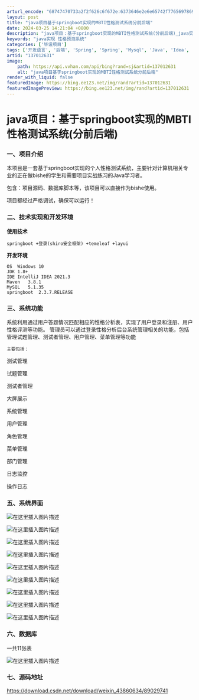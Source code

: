 ```yaml
---
arturl_encode: "68747470733a2f2f626c6f672e:6373646e2e6e65742f77656978696e5f34333836303633342f:61727469636c652f64657461696c732f313337303132363331"
layout: post
title: "java项目基于springboot实现的MBTI性格测试系统分前后端"
date: 2024-03-25 14:21:04 +0800
description: "java项目：基于springboot实现的MBTI性格测试系统(分前后端)_java实现 性格预测"
keywords: "java实现 性格预测系统"
categories: ['毕设项目']
tags: ['开发语言', '后端', 'Spring', 'Spring', 'Mysql', 'Java', 'Idea', 'Boot']
artid: "137012631"
image:
    path: https://api.vvhan.com/api/bing?rand=sj&artid=137012631
    alt: "java项目基于springboot实现的MBTI性格测试系统分前后端"
render_with_liquid: false
featuredImage: https://bing.ee123.net/img/rand?artid=137012631
featuredImagePreview: https://bing.ee123.net/img/rand?artid=137012631
---
```


# java项目：基于springboot实现的MBTI性格测试系统(分前后端)

### 一、项目介绍

本项目是一套基于springboot实现的个人性格测试系统，主要针对计算机相关专业的正在做bishe的学生和需要项目实战练习的Java学习者。
  
包含：项目源码、数据库脚本等，该项目可以直接作为bishe使用。
  
项目都经过严格调试，确保可以运行！

### 二、技术实现和开发环境

**使用技术**

```
springboot +登录(shiro安全框架) +temeleaf +layui

```

**开发环境**

```
OS	Windows 10
JDK	1.8+
IDE	IntelliJ IDEA 2021.3
Maven	3.8.1
MySQL	5.1.35
springboot	2.3.7.RELEASE

```

### 三、系统功能

系统利用通过用户答题情况匹配相应的性格分析表，实现了用户登录和注册、用户性格评测等功能。 管理员可以通过登录性格分析后台系统管理相关的功能，包括管理试题管理、测试者管理、用户管理、菜单管理等功能

```
主要包括：

```

测试管理
  
试题管理
  
测试者管理
  
大屏展示
  
系统管理
  
用户管理
  
角色管理
  
菜单管理
  
部门管理
  
日志监控
  
操作日志

### 五、系统界面

![在这里插入图片描述](https://i-blog.csdnimg.cn/blog_migrate/279e3bed500ea7641b2bb316c94792ee.png)
  
![在这里插入图片描述](https://i-blog.csdnimg.cn/blog_migrate/4ebbf0b0106354cbac0b632d7a5cde88.png)
  
![在这里插入图片描述](https://i-blog.csdnimg.cn/blog_migrate/691efdac49f3dab65d6889b82dd5eb06.png)
  
![在这里插入图片描述](https://i-blog.csdnimg.cn/blog_migrate/8c09b93164706cafce6c2db201228687.png)
  
![在这里插入图片描述](https://i-blog.csdnimg.cn/blog_migrate/f1f55527b01ec846d5f90018b61f31d6.png)
  
![在这里插入图片描述](https://i-blog.csdnimg.cn/blog_migrate/13cf17ac75b15c080b88989cf831ad66.png)
  
![在这里插入图片描述](https://i-blog.csdnimg.cn/blog_migrate/79753f16f4535b0c3e2c237a08143781.png)
  
![在这里插入图片描述](https://i-blog.csdnimg.cn/blog_migrate/2b9e965b5424715fa2edebeafa865892.png)
  
![在这里插入图片描述](https://i-blog.csdnimg.cn/blog_migrate/ab2932859ea5c1f879328386024fbf84.png)

### 六、数据库

一共11张表
  
![在这里插入图片描述](https://i-blog.csdnimg.cn/blog_migrate/8a3d15936024ec0895b2f56799855dcf.png)

### 七、源码地址

<https://download.csdn.net/download/weixin_43860634/89029741>